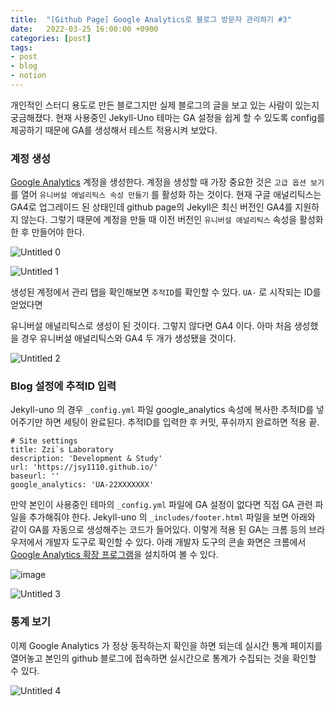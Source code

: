 ```yaml
---
title:  "[Github Page] Google Analytics로 블로그 방문자 관리하기 #3"
date:   2022-03-25 16:00:00 +0900
categories: [post]
tags:
- post
- blog
- notion
---
```

개인적인 스터디 용도로 만든 블로그지만 실제 블로그의 글을 보고 있는 사람이 있는지 궁금해졌다. 현재 사용중인 Jekyll-Uno 테마는 GA 설정을 쉽게 할 수 있도록 config를 제공하기 때문에 GA를 생성해서 테스트 적용시켜 보았다.

### 계정 생성

[Google Analytics](https://analytics.google.com/) 계정을 생성한다. 계정을 생성할 때 가장 중요한 것은 `고급 옵션 보기` 를 열어 `유니버설 애널리틱스 속성 만들기` 를 활성화 하는 것이다. 현재 구글 애널리틱스는 GA4로 업그레이드 된 상태인데 github page의 Jekyll은 최신 버전인 GA4를 지원하지 않는다. 그렇기 때문에 계정을 만들 때 이전 버전인 `유니버설 애널리틱스` 속성을 활성화한 후 만들어야 한다.

![Untitled 0](https://user-images.githubusercontent.com/6336815/160074040-8ec592ab-d990-4cc7-8266-f0d8c0fd2aef.png)

![Untitled 1](https://user-images.githubusercontent.com/6336815/160074044-8507ae6d-a94d-4eae-aa9a-433fa40bbc4e.png)

생성된 계정에서 관리 탭을 확인해보면 `추적ID`를 확인할 수 있다. `UA-` 로 시작되는 ID를 얻었다면 

유니버설 애널리틱스로 생성이 된 것이다. 그렇지 않다면 GA4 이다. 아마 처음 생성했을 경우 유니버설 애널리틱스와 GA4 두 개가 생성됐을 것이다.

![Untitled 2](https://user-images.githubusercontent.com/6336815/160074045-aa15393a-cf84-4dee-8e5e-e33d31387301.png)

### Blog 설정에 추적ID 입력

Jekyll-uno 의 경우 `_config.yml` 파일 google_analytics 속성에 복사한 추적ID를 넣어주기만 하면 세팅이 완료된다. 추적ID를 입력한 후 커밋, 푸쉬까지 완료하면 적용 끝.

```tsx
# Site settings
title: Zzi`s Laboratory
description: 'Development & Study'
url: 'https://jsy1110.github.io/'
baseurl: ''
google_analytics: 'UA-22XXXXXXX'
```

만약 본인이 사용중인 테마의 `_config.yml` 파일에 GA 설정이 없다면 직접 GA 관련 파일을 추가해줘야 한다. Jekyll-uno 의 `_includes/footer.html` 파일을 보면 아래와 같이 GA를 자동으로 생성해주는 코드가 들어있다.  이렇게 적용 된 GA는 크롬 등의 브라우저에서 개발자 도구로 확인할 수 있다. 아래 개발자 도구의 콘솔 화면은 크롬에서 [Google Analytics 확장 프로그램](https://chrome.google.com/webstore/detail/google-analytics-debugger/jnkmfdileelhofjcijamephohjechhna?hl=ko)을 설치하여 볼 수 있다.

![image](https://user-images.githubusercontent.com/6336815/160146736-f7f7f5f7-ff03-4fbd-8e34-f6a7fe3e84aa.png)

![Untitled 3](https://user-images.githubusercontent.com/6336815/160074047-7197f1e2-a31d-4ee2-ad7d-d2707d6f3a63.png)

### 통계 보기

이제 Google Analytics 가 정상 동작하는지 확인을 하면 되는데 실시간 통계 페이지를 열어놓고 본인의 github 블로그에 접속하면 실시간으로 통계가 수집되는 것을 확인할 수 있다.

![Untitled 4](https://user-images.githubusercontent.com/6336815/160074050-68596823-9d14-4f82-98b2-aaa48611594a.png)
